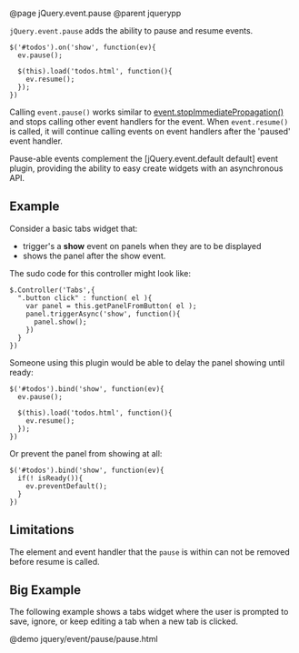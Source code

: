 @page jQuery.event.pause
@parent jquerypp

`jQuery.event.pause` adds the ability to pause and  resume events.

    $('#todos').on('show', function(ev){
      ev.pause();
      
      $(this).load('todos.html', function(){
        ev.resume();
      });
    })

Calling `event.pause()` works similar to
[event.stopImmediatePropagation()](http://api.jquery.com/event.stopImmediatePropagation/) and
stops calling other event handlers for the  event.
When `event.resume()` is called, it will continue calling events on event handlers
after the 'paused' event handler.

Pause-able events complement the [jQuery.event.default default]
event plugin, providing the ability to easy create widgets with
an asynchronous API.  

## Example

Consider a basic tabs widget that:

  - trigger's a __show__ event on panels when they are to be displayed
  - shows the panel after the show event.
  
The sudo code for this controller might look like:

    $.Controller('Tabs',{
      ".button click" : function( el ){
        var panel = this.getPanelFromButton( el );
        panel.triggerAsync('show', function(){
          panel.show();
        })
      }
    })
    
Someone using this plugin would be able to delay the panel showing until ready:

    $('#todos').bind('show', function(ev){
      ev.pause();
      
      $(this).load('todos.html', function(){
        ev.resume();
      });
    })

Or prevent the panel from showing at all:

    $('#todos').bind('show', function(ev){
      if(! isReady()){
        ev.preventDefault();
      }
    })
    
## Limitations

The element and event handler that the <code>pause</code> is within can not be removed before 
resume is called.

## Big Example

The following example shows a tabs widget where the user is prompted to save, ignore, or keep editing
a tab when a new tab is clicked.

@demo jquery/event/pause/pause.html